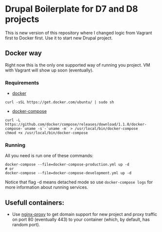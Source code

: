 # Drupal Boilerplate for D7 and D8 projects

This is new version of this repository where I changed logic from Vagrant first
to Docker first. Use it to start new Drupal project.

## Docker way

Right now this is the only one supported way of running you project.
VM with Vagrant will show up soon (eventually).

### Requirements

* [docker](https://docs.docker.com/installation/ubuntulinux/)
````
curl -sSL https://get.docker.com/ubuntu/ | sudo sh
````
* [docker-compose](http://docs.docker.com/compose/install/)
````
curl -L https://github.com/docker/compose/releases/download/1.1.0/docker-compose-`uname -s`-`uname -m` > /usr/local/bin/docker-compose
chmod +x /usr/local/bin/docker-compose
````

### Running

All you need is run one of these commands:
````
docker-compose --file=docker-compose-production.yml up -d
# or
docker-compose --file=docker-compose-development.yml up -d
````
Notice that flag -d means detached mode so use `docker-compose logs` for more
information about running services.

## Usefull containers:

* Use [nginx-proxy](https://github.com/jwilder/nginx-proxy) to get domain support 
for new project and proxy traffic on port 80 (eventually 443) to your container
(which, by default, has random port).
